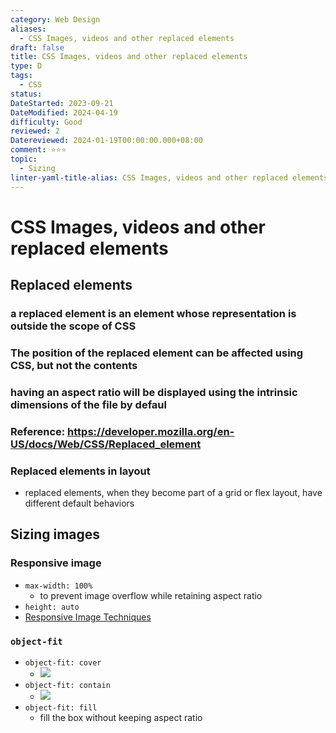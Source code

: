 ```yaml
---
category: Web Design
aliases:
  - CSS Images, videos and other replaced elements
draft: false
title: CSS Images, videos and other replaced elements
type: D
tags:
  - CSS
status: 
DateStarted: 2023-09-21
DateModified: 2024-04-19
difficulty: Good
reviewed: 2
Datereviewed: 2024-01-19T00:00:00.000+08:00
comment: ⭐⭐⭐
topic:
  - Sizing
linter-yaml-title-alias: CSS Images, videos and other replaced elements
---
```


# CSS Images, videos and other replaced elements

## Replaced elements

### a replaced element is **an element whose representation is outside the scope of CSS**

### The **position** of the replaced element can be affected using CSS, but not the **contents**

### having an aspect ratio will be displayed using the intrinsic dimensions of the file by defaul

### Reference: https://developer.mozilla.org/en-US/docs/Web/CSS/Replaced_element

### Replaced elements in layout

- replaced elements, when they become part of a grid or flex layout, have different default behaviors

## Sizing images

### Responsive image

- `max-width: 100%`
  - to prevent image overflow while retaining aspect ratio
- `height: auto`
- [Responsive Image Techniques](https://developer.mozilla.org/en-US/docs/Learn/HTML/Multimedia_and_embedding/Responsive_images)

### `object-fit`

- `object-fit: cover`
  - ![](https://cdn.jsdelivr.net/gh/jenniferwonder/bimg/web-design/Paste-image-1695297488732image.png)
- `object-fit: contain`
  - ![](https://cdn.jsdelivr.net/gh/jenniferwonder/bimg/web-design/Paste-image-1695297501729image.png)
- `object-fit: fill`
  - fill the box without keeping aspect ratio

